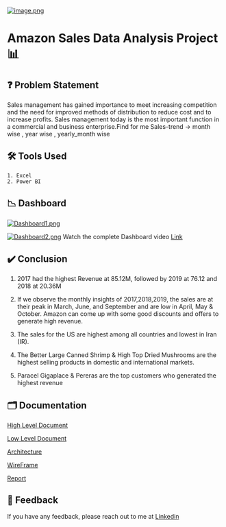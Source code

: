 

[![image.png](https://i.postimg.cc/59nmV0Fk/image.png)](https://postimg.cc/0rKSG9np)


# Amazon Sales Data Analysis Project 📊



## ❓ Problem Statement

Sales management has gained importance to meet increasing competition and the need
for improved methods of distribution to reduce cost and to increase profits. Sales
management today is the most important function in a commercial and business
enterprise.Find for me Sales-trend -> month wise , year wise , yearly_month wise
## 🛠 Tools Used
    1. Excel
    2. Power BI
## 📉 Dashboard

[![Dashboard1.png](https://i.postimg.cc/Gp3yq0cT/Dashboard1.png)](https://postimg.cc/Sn5RxvYm)
<!-- ![App Screenshot](https://github.com/AshishRaykar/Amazon-sales-data-analysis/blob/4cc5d0f0f89c8ad730e8db448923e53c824bad5b/Media/Dashboard2.png) -->
[![Dashboard2.png](https://i.postimg.cc/RVyRqZLC/Dashboard2.png)](https://postimg.cc/vc79NMKC)
Watch the complete Dashboard video [Link](https://youtu.be/Ryybc-pR3TE)

## ✔️ Conclusion
1. 2017 had the highest Revenue at 85.12M, followed by 2019 at 76.12 and 2018 at 20.36M

2. If we observe the monthly insights of 2017,2018,2019, the sales are at their peak in March, June, and September and are low in April, May & October. Amazon can come up with some good discounts and offers to generate high revenue.

3. The sales for the US are highest among all countries and lowest in Iran (IR).

4. The Better Large Canned Shrimp & High Top Dried Mushrooms are the highest selling products in domestic and international markets. 

5. Paracel Gigaplace & Pereras are the top customers who generated the highest revenue
## 🗂 Documentation

[High Level Document](https://github.com/sivamsinghsh/Amazon-Sales-Data-Analysis/blob/main/HLD%20Document.pdf)

[Low Level Document](https://github.com/sivamsinghsh/Amazon-Sales-Data-Analysis/blob/main/LLD%20Document.pdf)

[Architecture](https://github.com/sivamsinghsh/Amazon-Sales-Data-Analysis/blob/main/Architecture.pdf)

[WireFrame](https://github.com/sivamsinghsh/Amazon-Sales-Data-Analysis/blob/main/Wireframe.pdf)

[Report](https://github.com/sivamsinghsh/Amazon-Sales-Data-Analysis/blob/main/Amazon%20sales%20report.pptx)

## 📩 Feedback

If you have any feedback, please reach out to me at [Linkedin](https://www.linkedin.com/in/shivamsh/)

